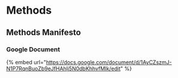 # Methods

## Methods Manifesto

### Google Document

{% embed url="https://docs.google.com/document/d/1AyCZszmJ-N1P7RqnBuoZb9eJfHAhlj5N0dbKhhvfMIk/edit" %}





